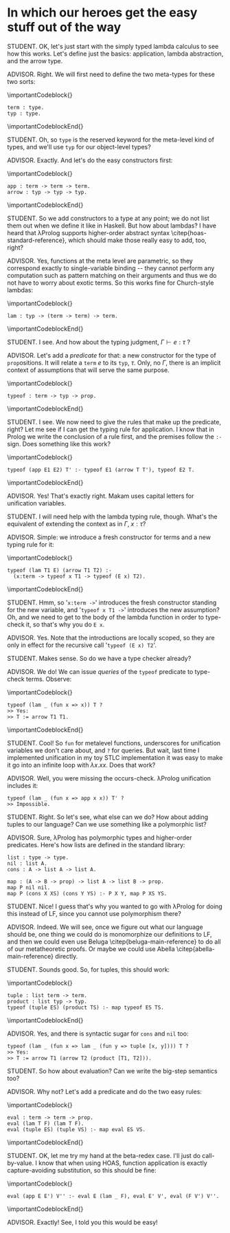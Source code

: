 # In which our heroes get the easy stuff out of the way

<!--
```makam
tests : testsuite. %testsuite tests.
%use "00-adapted-stdlib.md".
```
-->

STUDENT. OK, let's just start with the simply typed lambda calculus to see how this
works. Let's define just the basics: application, lambda abstraction, and the arrow type.

ADVISOR. Right. We will first need to define the two meta-types for these two sorts:

\importantCodeblock{}
```makam
term : type.
typ : type.
```
\importantCodeblockEnd{}

STUDENT. Oh, so `type` is the reserved keyword for the meta-level kind of types, and we'll
use `typ` for our object-level types?

ADVISOR. Exactly. And let's do the easy constructors first:

\importantCodeblock{}
```makam
app : term -> term -> term.
arrow : typ -> typ -> typ.
```
\importantCodeblockEnd{}

STUDENT. So we add constructors to a type at any point; we do not list them out when we
define it like in Haskell. But how about lambdas? I have heard that λProlog supports
higher-order abstract syntax \citep{hoas-standard-reference}, which should make those really easy to add, too, right?

ADVISOR. Yes, functions at the meta level are parametric, so they correspond exactly to
single-variable binding -- they cannot perform any computation such as pattern matching
on their arguments and thus we do not have to worry about exotic terms. So this works fine for
Church-style lambdas:

\importantCodeblock{}
```makam
lam : typ -> (term -> term) -> term.
```
\importantCodeblockEnd{}

STUDENT. I see. And how about the typing judgment, $\Gamma \vdash e : \tau$ ?

ADVISOR. Let's add a *predicate* for that: a new constructor for the type of `prop`ositions. It will
relate a `term` $e$ to its `typ`, $\tau$. Only, no $\Gamma$, there is an implicit context of
assumptions that will serve the same purpose.

\importantCodeblock{}
```makam
typeof : term -> typ -> prop.
```
\importantCodeblockEnd{}

STUDENT. I see. We now need to give the rules that make up the predicate, right? Let me see if I can get the typing rule for application. I know that in Prolog we write the
conclusion of a rule first, and the premises follow the `:-` sign. Does something like this work?

\importantCodeblock{}
```makam
typeof (app E1 E2) T' :- typeof E1 (arrow T T'), typeof E2 T.
```
\importantCodeblockEnd{}

ADVISOR. Yes! That's exactly right. Makam uses capital letters for unification variables.

STUDENT. I will need help with the lambda typing rule, though. What's the equivalent of
extending the context as in $\Gamma, \; x : \tau$?

ADVISOR. Simple: we introduce a fresh constructor for terms and a new typing rule for it:

\importantCodeblock{}
```makam
typeof (lam T1 E) (arrow T1 T2) :-
  (x:term -> typeof x T1 -> typeof (E x) T2).
```
\importantCodeblockEnd{}

STUDENT. Hmm, so '`x:term ->`' introduces the fresh constructor standing for the new
variable, and '`typeof x T1 ->`' introduces the new assumption? Oh, and we need to get to
the body of the lambda function in order to type-check it, so that's why you do `E x`.

ADVISOR. Yes. Note that the introductions are locally scoped, so they are only in effect
for the recursive call '`typeof (E x) T2`'.

STUDENT. Makes sense. So do we have a type checker already?

ADVISOR. We do! We can issue *queries* of the `typeof` predicate to type-check terms. Observe:

\importantCodeblock{}
```makam
typeof (lam _ (fun x => x)) T ?
>> Yes:
>> T := arrow T1 T1.
```
\importantCodeblockEnd{}

STUDENT. Cool! So `fun` for metalevel functions, underscores for unification variables we don't care
about, and `?` for queries. But wait, last time I implemented unification in my toy STLC
implementation it was easy to make it go into an infinite loop with $\lambda x. x x$. Does that
work?

ADVISOR. Well, you were missing the occurs-check. λProlog unification includes it:

```makam
typeof (lam _ (fun x => app x x)) T' ?
>> Impossible.
```

STUDENT. Right. So let's see, what else can we do? How about adding tuples to our language?
Can we use something like a polymorphic list?

ADVISOR. Sure, λProlog has polymorphic types and higher-order predicates. Here's how lists
are defined in the standard library:

```
list : type -> type.
nil : list A.
cons : A -> list A -> list A.

map : (A -> B -> prop) -> list A -> list B -> prop.
map P nil nil.
map P (cons X XS) (cons Y YS) :- P X Y, map P XS YS.
```

STUDENT. Nice! I guess that's why you wanted to go with λProlog for doing this instead of
LF, since you cannot use polymorphism there?

ADVISOR. Indeed. We will see, once we figure out what our language should be, one thing we
could do is monomorphize our definitions to LF, and then we could even use Beluga
\citep{beluga-main-reference} to do all of our metatheoretic proofs. Or maybe we could
use Abella \citep{abella-main-reference} directly.

STUDENT. Sounds good. So, for tuples, this should work:

\importantCodeblock{}
```makam
tuple : list term -> term.
product : list typ -> typ.
typeof (tuple ES) (product TS) :- map typeof ES TS.
```
\importantCodeblockEnd{}

ADVISOR. Yes, and there is syntactic sugar for `cons` and `nil` too:

```makam
typeof (lam _ (fun x => lam _ (fun y => tuple [x, y]))) T ?
>> Yes:
>> T := arrow T1 (arrow T2 (product [T1, T2])).
```

STUDENT. So how about evaluation? Can we write the big-step semantics too?

ADVISOR. Why not? Let's add a predicate and do the two easy rules:

\importantCodeblock{}
```makam
eval : term -> term -> prop.
eval (lam T F) (lam T F).
eval (tuple ES) (tuple VS) :- map eval ES VS.
```
\importantCodeblockEnd{}

STUDENT. OK, let me try my hand at the beta-redex case. I'll just do call-by-value. I know
that when using HOAS, function application is exactly capture-avoiding substitution, so
this should be fine:

\importantCodeblock{}
```makam
eval (app E E') V'' :- eval E (lam _ F), eval E' V', eval (F V') V''.
```
\importantCodeblockEnd{}

ADVISOR. Exactly! See, I told you this would be easy!
